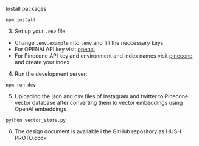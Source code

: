 Install packages

```
npm install
```

3. Set up your `.env` file

- Change `.env.example` into `.env` and fill the neccessary keys.
- For OPENAI API key visit [openai](https://help.openai.com/en/articles/4936850-where-do-i-find-my-secret-api-key)
- For Pinecone API key and environment and index names visit [pinecone](https://pinecone.io/) and create your index

4. Run the development server:

```
npm run dev
```

5. Uploading the json and csv files of Instagram and twitter to Pinecone vector database after converting them to vector embeddings using OpenAI embeddings

```
python vector_store.py
```
6. The design document is available i the GitHub repository as HUSH PROTO.docx
